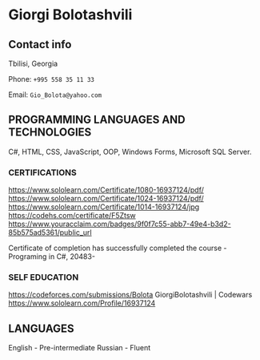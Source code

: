 # Giorgi Bolotashvili

## Contact info 

Tbilisi, Georgia

Phone: `+995 558 35 11 33`

Email: `Gio_Bolota@yahoo.com`

## PROGRAMMING LANGUAGES AND TECHNOLOGIES

C#, HTML, CSS, JavaScript,
OOP, Windows Forms, Microsoft SQL Server.

### CERTIFICATIONS

https://www.sololearn.com/Certificate/1080-16937124/pdf/
https://www.sololearn.com/Certificate/1024-16937124/pdf/
https://www.sololearn.com/Certificate/1014-16937124/jpg
https://codehs.com/certificate/F5Ztsw
https://www.youracclaim.com/badges/9f0f7c55-abb7-49e4-b3d2-85b575ad5361/public_url

Certificate of completion has successfully completed the course -Programing in C#,
20483-

### SELF EDUCATION

https://codeforces.com/submissions/Bolota
GiorgiBolotashvili | Codewars
https://www.sololearn.com/Profile/16937124

## LANGUAGES

English - Pre-intermediate
Russian - Fluent
